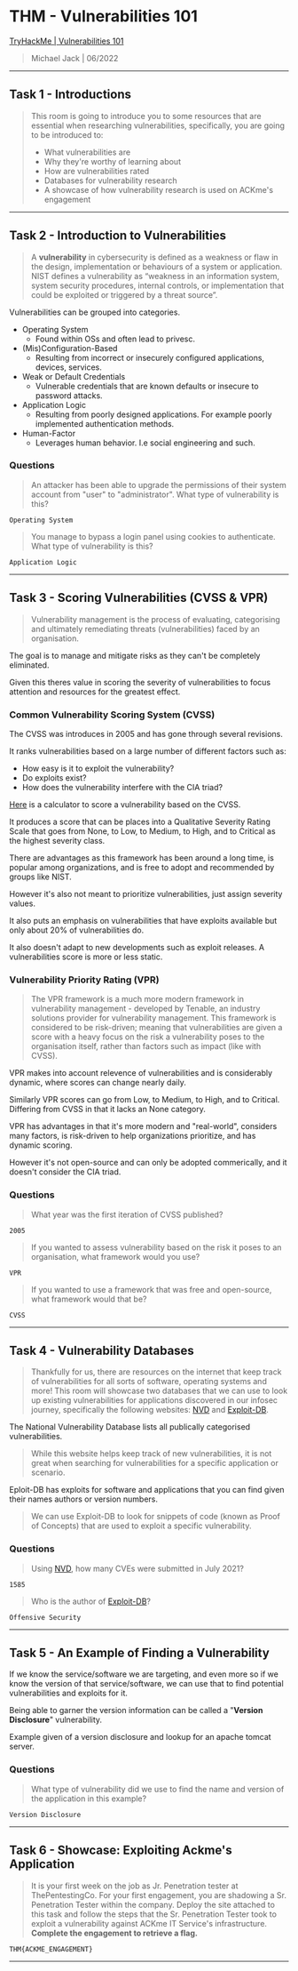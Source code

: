 # THM - Vulnerabilities 101

[TryHackMe | Vulnerabilities 101](https://tryhackme.com/room/vulnerabilities101)

> Michael Jack | 06/2022

---

## Task 1 - Introductions

> This room is going to introduce you to some resources that are essential when researching vulnerabilities, specifically, you are going to be introduced to:
> -   What vulnerabilities are
> -   Why they're worthy of learning about
> -   How are vulnerabilities rated
> -   Databases for vulnerability research
> -   A showcase of how vulnerability research is used on ACKme's engagement

---

## Task 2 - Introduction to Vulnerabilities

> A **vulnerability** in cybersecurity is defined as a weakness or flaw in the design, implementation or behaviours of a system or application.
> NIST defines a vulnerability as “weakness in an information system, system security procedures, internal controls, or implementation that could be exploited or triggered by a threat source”.

Vulnerabilities can be grouped into categories.

- Operating System
	- Found within OSs and often lead to privesc.
- (Mis)Configuration-Based
	- Resulting from incorrect or insecurely configured applications, devices, services. 
- Weak or Default Credentials
	- Vulnerable credentials that are known defaults or insecure to password attacks.
- Application Logic
	- Resulting from poorly designed applications. For example poorly implemented authentication methods.
- Human-Factor
	- Leverages human behavior. I.e social engineering and such.

### Questions

> An attacker has been able to upgrade the permissions of their system account from "user" to "administrator". What type of vulnerability is this?

```
Operating System
```

> You manage to bypass a login panel using cookies to authenticate. What type of vulnerability is this?

```
Application Logic
```

---

## Task 3 - Scoring Vulnerabilities (CVSS & VPR)

>Vulnerability management is the process of evaluating, categorising and ultimately remediating threats (vulnerabilities) faced by an organisation.

The goal is to manage and mitigate risks as they can't be completely eliminated.

Given this theres value in scoring the severity of vulnerabilities to focus attention and resources for the greatest effect.

### Common Vulnerability Scoring System (CVSS)

The CVSS was introduces in 2005 and has gone through several revisions.

It ranks vulnerabilities based on a large number of different factors such as:

- How easy is it to exploit the vulnerability?
- Do exploits exist?
- How does the vulnerability interfere with the CIA triad?

[Here](https://nvd.nist.gov/vuln-metrics/cvss/v3-calculator) is a calculator to score a vulnerability based on the CVSS.

It produces a score that can be places into a Qualitative Severity Rating Scale that goes from None, to Low, to Medium, to High, and to Critical as the highest severity class.

There are advantages as this framework has been around a long time, is popular among organizations, and is free to adopt and recommended by groups like NIST.

However it's also not meant to prioritize vulnerabilities, just assign severity values. 

It also puts an emphasis on vulnerabilities that have exploits available but only about 20% of vulnerabilities do.

It also doesn't adapt to new developments such as exploit releases. A vulnerabilities score is more or less static.

### Vulnerability Priority Rating (VPR)

> The VPR framework is a much more modern framework in vulnerability management - developed by Tenable, an industry solutions provider for vulnerability management.
> This framework is considered to be risk-driven; meaning that vulnerabilities are given a score with a heavy focus on the risk a vulnerability poses to the organisation itself, rather than factors such as impact (like with CVSS).

VPR makes into account relevence of vulnerabilities and is considerably dynamic, where scores can change nearly daily.

Similarly VPR scores can go from Low, to Medium, to High, and to Critical. Differing from CVSS in that it lacks an None category.

VPR has advantages in that it's more modern and "real-world", considers many factors, is risk-driven to help organizations prioritize, and has dynamic scoring.

However it's not open-source and can only be adopted commerically, and it doesn't consider the CIA triad.

### Questions

> What year was the first iteration of CVSS published?

```
2005
```

> If you wanted to assess vulnerability based on the risk it poses to an organisation, what framework would you use?

```
VPR
```

> If you wanted to use a framework that was free and open-source, what framework would that be?

```
CVSS
```

---

## Task 4 - Vulnerability Databases

> Thankfully for us, there are resources on the internet that keep track of vulnerabilities for all sorts of software, operating systems and more! 
> This room will showcase two databases that we can use to look up existing vulnerabilities for applications discovered in our infosec journey, specifically the following websites: [NVD](https://nvd.nist.gov/vuln/full-listing) and [Exploit-DB](http://exploit-db.com/).

The National Vulnerability Database lists all publically categorised vulnerabilities.

> While this website helps keep track of new vulnerabilities, it is not great when searching for vulnerabilities for a specific application or scenario.

Eploit-DB has exploits for software and applications that you can find given their names authors or version numbers.

> We can use Exploit-DB to look for snippets of code (known as Proof of Concepts) that are used to exploit a specific vulnerability.

### Questions

> Using [NVD](https://nvd.nist.gov/vuln/full-listing), how many CVEs were submitted in July 2021?

```
1585
```

> Who is the author of [Exploit-DB](https://www.exploit-db.com/)?

```
Offensive Security
```

---

## Task 5 - An Example of Finding a Vulnerability

If we know the service/software we are targeting, and even more so if we know the version of that service/software, we can use that to find potential vulnerabilities and exploits for it.

Being able to garner the version information can be called a "**Version Disclosure**" vulnerability.

Example given of a version disclosure and lookup for an apache tomcat server.

### Questions

> What type of vulnerability did we use to find the name and version of the application in this example?

```
Version Disclosure
```

---

## Task 6 - Showcase: Exploiting Ackme's Application

> It is your first week on the job as Jr. Penetration tester at ThePentestingCo. For your first engagement, you are shadowing a Sr. Penetration Tester within the company.
> Deploy the site attached to this task and follow the steps that the Sr. Penetration Tester took to exploit a vulnerability against ACKme IT Service's infrastructure.
> **Complete the engagement to retrieve a flag.**

```
THM{ACKME_ENGAGEMENT}
```

---

